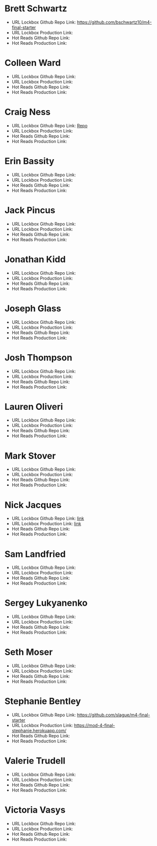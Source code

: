 # Brett Schwartz

- URL Lockbox Github Repo Link: https://github.com/bschwartz10/m4-final-starter
- URL Lockbox Production Link: 
- Hot Reads Github Repo Link:
- Hot Reads Production Link: 

# Colleen Ward

- URL Lockbox Github Repo Link:
- URL Lockbox Production Link: 
- Hot Reads Github Repo Link:
- Hot Reads Production Link: 

# Craig Ness

- URL Lockbox Github Repo Link: [Repo](https://github.com/NessEFC/m4-final-starter)
- URL Lockbox Production Link: 
- Hot Reads Github Repo Link:
- Hot Reads Production Link: 

# Erin Bassity

- URL Lockbox Github Repo Link:
- URL Lockbox Production Link: 
- Hot Reads Github Repo Link:
- Hot Reads Production Link: 

# Jack Pincus

- URL Lockbox Github Repo Link:
- URL Lockbox Production Link: 
- Hot Reads Github Repo Link:
- Hot Reads Production Link: 

# Jonathan Kidd

- URL Lockbox Github Repo Link:
- URL Lockbox Production Link: 
- Hot Reads Github Repo Link:
- Hot Reads Production Link: 

# Joseph Glass

- URL Lockbox Github Repo Link:
- URL Lockbox Production Link: 
- Hot Reads Github Repo Link:
- Hot Reads Production Link: 

# Josh Thompson

- URL Lockbox Github Repo Link:
- URL Lockbox Production Link: 
- Hot Reads Github Repo Link:
- Hot Reads Production Link: 

# Lauren Oliveri

- URL Lockbox Github Repo Link:
- URL Lockbox Production Link: 
- Hot Reads Github Repo Link:
- Hot Reads Production Link: 

# Mark Stover

- URL Lockbox Github Repo Link:
- URL Lockbox Production Link: 
- Hot Reads Github Repo Link:
- Hot Reads Production Link: 

# Nick Jacques

- URL Lockbox Github Repo Link: [link](https://github.com/NicholasJacques/m4-final-starter)
- URL Lockbox Production Link: [link](https://secret-ocean-16532.herokuapp.com)
- Hot Reads Github Repo Link:
- Hot Reads Production Link: 

# Sam Landfried

- URL Lockbox Github Repo Link:
- URL Lockbox Production Link: 
- Hot Reads Github Repo Link:
- Hot Reads Production Link: 

# Sergey Lukyanenko

- URL Lockbox Github Repo Link:
- URL Lockbox Production Link: 
- Hot Reads Github Repo Link:
- Hot Reads Production Link: 

# Seth Moser

- URL Lockbox Github Repo Link:
- URL Lockbox Production Link: 
- Hot Reads Github Repo Link:
- Hot Reads Production Link: 

# Stephanie Bentley

- URL Lockbox Github Repo Link: https://github.com/slague/m4-final-starter
- URL Lockbox Production Link: https://mod-4-final-stephanie.herokuapp.com/
- Hot Reads Github Repo Link:
- Hot Reads Production Link: 

# Valerie Trudell

- URL Lockbox Github Repo Link:
- URL Lockbox Production Link: 
- Hot Reads Github Repo Link:
- Hot Reads Production Link: 

# Victoria Vasys

- URL Lockbox Github Repo Link:
- URL Lockbox Production Link: 
- Hot Reads Github Repo Link:
- Hot Reads Production Link: 
